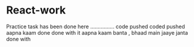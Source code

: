 # React-work
Practice task has been done here
................
code pushed
coded pushed
aapna kaam done
done with it
aapna kaam banta , bhaad main jaaye janta
done with
